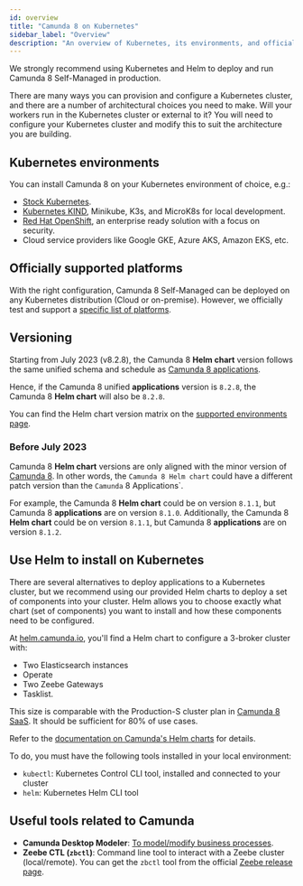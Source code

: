 ```yaml
---
id: overview
title: "Camunda 8 on Kubernetes"
sidebar_label: "Overview"
description: "An overview of Kubernetes, its environments, and officially supported platforms"
---
```


We strongly recommend using Kubernetes and Helm to deploy and run Camunda 8 Self-Managed in production.

There are many ways you can provision and configure a Kubernetes cluster, and there are a number of architectural choices you need to make. Will your workers run in the Kubernetes cluster or external to it? You will need to configure your Kubernetes cluster and modify this to suit the architecture you are building.

## Kubernetes environments

You can install Camunda 8 on your Kubernetes environment of choice, e.g.:

- [Stock Kubernetes](https://kubernetes.io/docs/).
- [Kubernetes KIND](https://github.com/kubernetes-sigs/kind), Minikube, K3s, and MicroK8s for local development.
- [Red Hat OpenShift](https://www.redhat.com/en/technologies/cloud-computing/openshift), an enterprise ready solution with a focus on security.
- Cloud service providers like Google GKE, Azure AKS, Amazon EKS, etc.

## Officially supported platforms

With the right configuration, Camunda 8 Self-Managed can be deployed on any Kubernetes distribution (Cloud or on-premise). However, we officially test and support a [specific list of platforms](./platforms/platforms.md).

## Versioning

Starting from July 2023 (v8.2.8), the Camunda 8 **Helm chart** version follows the same unified schema
and schedule as [Camunda 8 applications](https://github.com/camunda/camunda-platform).

Hence, if the Camunda 8 unified **applications** version is `8.2.8`, the Camunda 8 **Helm chart**
will also be `8.2.8`.

You can find the Helm chart version matrix on the [supported environments page](/reference/supported-environments.md).

### Before July 2023

Camunda 8 **Helm chart** versions are only aligned with the minor version of
[Camunda 8](https://github.com/camunda/camunda-platform). In other words, the `Camunda 8 Helm chart`
could have a different patch version than the `Camunda` 8 Applications`.

For example, the Camunda 8 **Helm chart** could be on version `8.1.1`, but Camunda 8 **applications**
are on version `8.1.0`. Additionally, the Camunda 8 **Helm chart** could be on version `8.1.1`,
but Camunda 8 **applications** are on version `8.1.2`.

## Use Helm to install on Kubernetes

There are several alternatives to deploy applications to a Kubernetes cluster, but we recommend using our provided Helm charts to deploy a set of components into your cluster. Helm allows you to choose exactly what chart (set of components) you want to install and how these components need to be configured.

At [helm.camunda.io](https://helm.camunda.io/), you'll find a Helm chart to configure a 3-broker cluster with:

- Two Elasticsearch instances
- Operate
- Two Zeebe Gateways
- Tasklist.

This size is comparable with the Production-S cluster plan in [Camunda 8 SaaS](https://camunda.com/get-started/). It should be sufficient for 80% of use cases.

Refer to the [documentation on Camunda's Helm charts](./deploy.md) for details.

To do, you must have the following tools installed in your local environment:

<!--- To do what, here, exactly? --->

- `kubectl`: Kubernetes Control CLI tool, installed and connected to your cluster
- `helm`: Kubernetes Helm CLI tool

## Useful tools related to Camunda

- **Camunda Desktop Modeler**: [To model/modify business processes](/components/modeler/desktop-modeler/index.md).
- **Zeebe CTL (`zbctl`)**: Command line tool to interact with a Zeebe cluster (local/remote). You can get the `zbctl` tool from the official [Zeebe release page](https://github.com/camunda-cloud/zeebe/releases).
